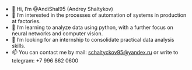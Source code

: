 - 👋 Hi, I’m @AndiShal95 (Andrey Shaltykov)
- 👀 I’m interested in the processes of automation of systems in production at factories.
- 🌱 I’m learning to analyze data using python, with a further focus on neural networks and computer vision.
- 💞️ I’m looking for an internship to consolidate practical data analysis skills.
- 📫 You can contact me by mail: schaltyckov95@yandex.ru or write to telegram: +7 996 862 0600
  
<!---
AndiShal95/AndiShal95 is a ✨ special ✨ repository because its `README.md` (this file) appears on your GitHub profile.
You can click the Preview link to take a look at your changes.
--->
